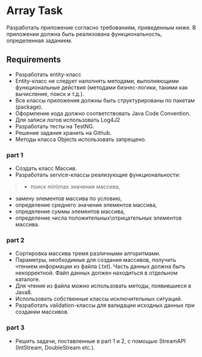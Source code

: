 # Array Task
Разработать приложение согласно требованиям, приведенным ниже. В приложении должна быть реализована функциональность, определенная заданием. 

## Requirements
* Разработать entity-класс
* Entity-класс не следует наполнять методами, выполняющими функциональные действия (методами бизнес-логики, такими как вычисление, поиск и т.д.).
* Все классы приложения должны быть структурированы по пакетам (package).
* Оформление кода должно соответствовать Java Code Convention.
* Для записи логов использовать Log4J2
* Разработать тесты на TestNG.
* Решение задания хранить на Github.
* Методы класса Objects использовать запрещено.

### part 1
* Создать класс Массив.
* Разработать service-классы реализующие функциональности:
 
> * поиск min\max значения массива,
 * замену элементов массива по условию,
 * определение среднего значения элементов массива,
 * определение суммы элементов массива,
 * определение числа положительных\отрицательных элементов массива.

### part 2
* Сортировка массива тремя различными алгоритмами.
* Параметры, необходимые для создания массивов, получить чтением информации из файла (.txt). Часть данных должна быть некорректной. Файл данных должен находиться в отдельном каталоге.
* Для чтения из файла можно использовать методы, появившиеся в Java8.
* Использовать собственные классы исключительных ситуаций.
* Разработать validation-классы для валидации исходных данных при создании массивов.

### part 3
* Решить задачи, поставленные в part 1 и 2, с помощью StreamAPI (IntStream, DoubleStream etc.).
